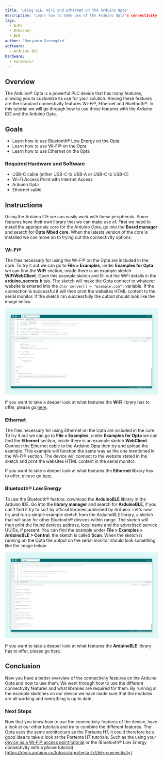 ```yaml
---
title: 'Using BLE, WiFi and Ethernet on the Arduino Opta'
description: 'Learn how to make use of the Arduino Opta's connectivity features'
tags:
  - WiFi
  - Ethernet
  - BLE
author: 'Benjamin Dannegård'
software:
  - Arduino IDE
hardware:
  - hardware/
---
```


## Overview

The Arduino® Opta is a powerful PLC device that has many features, allowing you to customize its use for your solution. Among these features are the standard connectivity features Wi-Fi®, Ethernet and Bluetooth®. In this tutorial we will go through how to use these features with the Arduino IDE and the Arduino Opta.

## Goals

- Learn how to use Bluetooth® Low Energy on the Opta
- Learn how to use Wi-Fi® on the Opta
- Learn how to use Ethernet on the Opta

### Required Hardware and Software

- USB-C cable (either USB-C to USB-A or USB-C to USB-C)
- Wi-Fi Access Point with Internet Access
- Arduino Opta
- Ethernet cable

## Instructions

Using the Arduino IDE we can easily work with these peripherals. Some features have their own library that we can make use of. First we need to install the appropriate core for the Arduino Opta, go into the **Board manager** and search for **Opta Mbed core**. When the latests version of the core is installed we can move on to trying out the connectivity options.

### Wi-Fi®

The files necessary for using the Wi-Fi® on the Opta are included in the core. To try it out we can go to **File > Examples**, under **Examples for Opta** we can find the **WiFi** section, inside there is an example sketch **WiFiWebClient**. Open this example sketch and fill out the WiFi details in the **arduino_secrets.h** tab. The sketch will make the Opta connect to whatever website is entered into the ``char server[] = "example.com";`` variable. If the connection is successful it will then print the websites HTML content to the serial monitor. If the sketch ran successfully the output should look like the image below.

![Running WiFi sketch on the Opta in the Arduino IDE](assets/opta-wifi.png)

If you want to take a deeper look at what features the **WiFi** library has to offer, please go [here](https://www.arduino.cc/reference/en/libraries/wifi/).

### Ethernet

The files necessary for using Ethernet on the Opta are included in the core. To try it out we can go to **File > Examples**, under **Examples for Opta** we can find the **Ethernet** section, inside there is an example sketch **WebClient**. Connect the Ethernet cable to the Arduino Opta then try and upload the example. This example will function the same way as the one mentioned in the Wi-Fi® section. The device will connect to the website stated in the sketch and print the websites HTML content in the serial monitor.

If you want to take a deeper look at what features the **Ethernet** library has to offer, please go [here](https://www.arduino.cc/reference/en/libraries/ethernet/).

### Bluetooth® Low Energy

To use the Bluetooth® feature, download the **ArduinoBLE** library in the Arduino IDE. Go into the **library manager** and search for **ArduinoBLE**, if you can't find it try to sort by official libraries published by Arduino. Let's now try and run a simple example sketch from the ArduinoBLE library, a sketch that will scan for other Bluetooth® devices within range. The sketch will then print the found devices address, local name and the advertised service UUIDs, if present. You can find the example under **File > Examples > ArduinoBLE > Central**, the sketch is called **Scan**. When the sketch is running on the Opta the output on the serial monitor should look something like the image below.

![Bluetooth® sketch running on the Opta](assets/opta-ble.png)

If you want to take a deeper look at what features the **ArduinoBLE** library has to offer, please go [here](https://www.arduino.cc/reference/en/libraries/arduinoble/).

## Conclusion

Now you have a better overview of the connectivity features on the Arduino Opta and how to use them. We went through how to use the different connectivity features and what libraries are required for them. By running all the example sketches on our device we have made sure that the modules are all working and everything is up to date. 

### Next Steps

Now that you know how to use the connectivity features of the device, have a look at our other tutorials and try to combine the different features. The Opta uses the same architecture as the Portanta H7, it could therefore be a good idea to take a look at the Portenta H7 tutorials. Such as the using your [device as a Wi-Fi® access point tutorial](https://docs.arduino.cc/tutorials/portenta-h7/wifi-access-point) or the (Bluetooth® Low Energy connectivity with a phone tutorial)[https://docs.arduino.cc/tutorials/portenta-h7/ble-connectivity].
